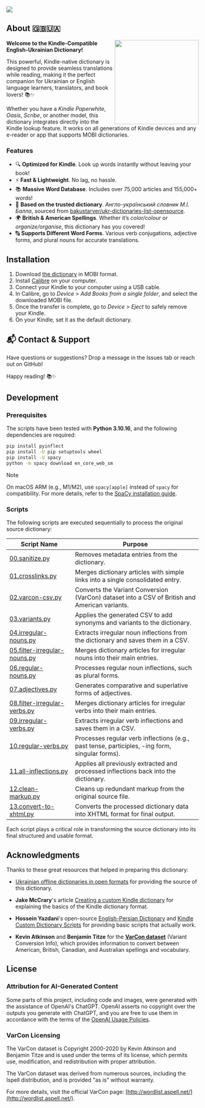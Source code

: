 <img src="https://github.com/user-attachments/assets/8b2ffba5-74f9-4308-b455-57068e2e0c1c">

## About 🇬🇧🇺🇦

<img src="https://github.com/user-attachments/assets/1dee5c1e-1d68-4546-9fef-7971fbbd0806" align="right" width="220px">

**Welcome to the Kindle-Compatible English-Ukrainian Dictionary!**

This powerful, Kindle-native dictionary is designed to provide seamless translations while reading, making it the perfect companion for Ukrainian or English language learners, translators, and book lovers! 📚✨

Whether you have a *Kindle Paperwhite*, *Oasis*, *Scribe*, or another model, this dictionary integrates directly into the Kindle lookup feature. It works on all generations of Kindle devices and any e-reader or app that supports MOBI dictionaries.

### Features

- 🔍 **Optimized for Kindle**. Look up words instantly without leaving your book!<br/>
- ⚡ **Fast & Lightweight**. No lag, no hassle.<br/>
- 📚 **Massive Word Database**. Includes over 75,000 articles and 155,000+ words!<br/>
- 📖 **Based on the trusted dictionary**. *Англо-український словник М.І. Балла*, sourced from [bakustarver/ukr-dictionaries-list-opensource](https://github.com/bakustarver/ukr-dictionaries-list-opensource).<br/>
- 🌍 **British & American Spellings**. Whether it’s *color/colour* or *organize/organise*, this dictionary has you covered!
- 🔠 **Supports Different Word Forms**. Various verb conjugations, adjective forms, and plural nouns for accurate translations.

## Installation

1. Download [the dictionary](https://github.com/pavlo-liapin/kindle-eng-ukr-dictionary/releases/download/1.0/en-ua-dictionary-1.0.mobi) in MOBI format.
2. Install [Calibre](https://calibre-ebook.com) on your computer.
3. Connect your Kindle to your computer using a USB cable.
4. In Calibre, go to *Device* > *Add Books from a single folder*, and select
   the downloaded MOBI file.
5. Once the transfer is complete, go to *Device* > *Eject* to safely remove
   your Kindle.
6. On your Kindle, set it as the default dictionary.

## 📬 Contact & Support

Have questions or suggestions? Drop a message in the Issues tab or reach out on GitHub!

Happy reading! 📚✨

## Development

### Prerequisites

The scripts have been tested with **Python 3.10.16**, and the following dependencies are required:

```bash
pip install pyinflect
pip install -U pip setuptools wheel
pip install -U spacy
python -m spacy download en_core_web_sm
```

> [!NOTE]
> On macOS ARM (e.g., M1/M2), use `spacy[apple]` instead of `spacy` for compatibility.
> For more details, refer to the [SpaCy installation guide](https://spacy.io/usage#installation).

### Scripts

The following scripts are executed sequentially to process the original source dictionary:

| Script Name                                 | Purpose                                                                                   |
|---------------------------------------------|-------------------------------------------------------------------------------------------|
| [00.sanitize.py](scripts/00.sanitize.py)    | Removes metadata entries from the dictionary.                                             |
| [01.crosslinks.py](scripts/01.crosslinks.py)| Merges dictionary articles with simple links into a single consolidated entry.            |
| [02.varcon-csv.py](scripts/02.varcon-csv.py)| Converts the Variant Conversion (VarCon) dataset into a CSV of British and American variants. |
| [03.variants.py](scripts/03.variants.py)    | Applies the generated CSV to add synonyms and variants to the dictionary.                 |
| [04.irregular-nouns.py](scripts/04.irregular-nouns.py)| Extracts irregular noun inflections from the dictionary and saves them in a CSV.           |
| [05.filter-irregular-nouns.py](scripts/05.filter-irregular-nouns.py)| Merges dictionary articles for irregular nouns into their main entries.                    |
| [06.regular-nouns.py](scripts/06.regular-nouns.py)| Processes regular noun inflections, such as plural forms.                                  |
| [07.adjectives.py](scripts/07.adjectives.py)| Generates comparative and superlative forms of adjectives.                                |
| [08.filter-irregular-verbs.py](scripts/08.filter-irregular-verbs.py)| Merges dictionary articles for irregular verbs into their main entries.                    |
| [09.irregular-verbs.py](scripts/09.irregular-verbs.py)| Extracts irregular verb inflections and saves them in a CSV.                               |
| [10.regular-verbs.py](scripts/10.regular-verbs.py)| Processes regular verb inflections (e.g., past tense, participles, -ing form, singular forms). |
| [11.all-inflections.py](scripts/11.all-inflections.py)| Applies all previously extracted and processed inflections back into the dictionary.       |
| [12.clean-markup.py](scripts/12.clean-markup.py)| Cleans up redundant markup from the original source file.                                  |
| [13.convert-to-xhtml.py](scripts/13.convert-to-xhtml.py)| Converts the processed dictionary data into XHTML format for final output.                 |

Each script plays a critical role in transforming the source dictionary into its final structured and usable format.

## Acknowledgments

Thanks to these great resources that helped in preparing this dictionary:

- [Ukrainian offline dictionaries in open formats](https://github.com/bakustarver/ukr-dictionaries-list-opensource)
  for providing the source of this dictionary.

- **Jake McCrary**'s article
  [Creating a custom Kindle dictionary](https://jakemccrary.com/blog/2020/11/11/creating-a-custom-kindle-dictionary/)
  for explaining the basics of the Kindle dictionary format.

- **Hossein Yazdani**'s open-source
  [English-Persian Dictionary](https://github.com/hossein1376/English-Persian-Kindle-Custom-Dictionary)
  and
  [Kindle Custom Dictionary Scripts](https://github.com/hossein1376/Kindle-Custom-Dictionary-Scripts)
  for providing basic scripts that actually work.

- **Kevin Atkinson** and **Benjamin Titze** for the
  [**VarCon dataset**](src/varcon.zip) (Variant Conversion Info),
  which provides information to convert between American, British, Canadian,
  and Australian spellings and vocabulary.

## License

### Attribution for AI-Generated Content
Some parts of this project, including code and images, were generated with the
assistance of OpenAI's ChatGPT. OpenAI asserts no copyright over the outputs
you generate with ChatGPT, and you are free to use them in accordance with the
terms of the [OpenAI Usage Policies](https://openai.com/policies/usage-policies).

### VarCon Licensing

The VarCon dataset is Copyright 2000-2020 by Kevin Atkinson and Benjamin Titze
and is used under the terms of its license, which permits use, modification,
and redistribution with proper attribution.

The VarCon dataset was derived from numerous sources, including the Ispell
distribution, and is provided "as is" without warranty.

For more details, visit the official VarCon page: [http://wordlist.aspell.net/](http://wordlist.aspell.net/).
